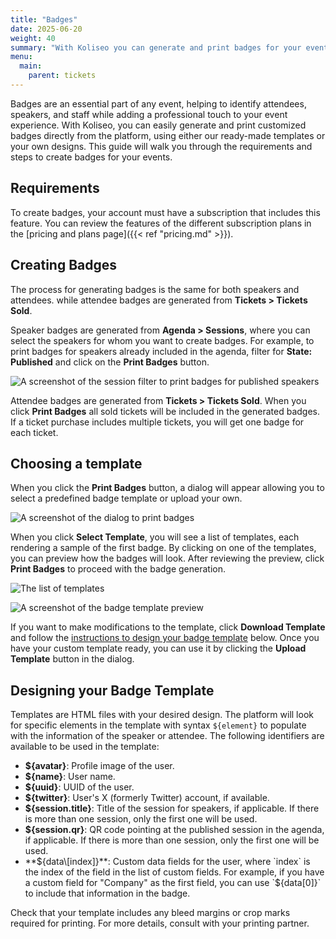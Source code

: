```yaml
---
title: "Badges"
date: 2025-06-20
weight: 40
summary: "With Koliseo you can generate and print badges for your events."
menu:
  main:
    parent: tickets
---
```


Badges are an essential part of any event, helping to identify attendees, speakers, and staff while adding a professional touch to your event experience. With Koliseo, you can easily generate and print customized badges directly from the platform, using either our ready-made templates or your own designs. This guide will walk you through the requirements and steps to create badges for your events.

## Requirements

To create badges, your account must have a subscription that includes this feature. You can review the features of the different subscription plans in the [pricing and plans page]({{< ref "pricing.md" >}}).

## Creating Badges

The process for generating badges is the same for both speakers and attendees. while attendee badges are generated from **Tickets > Tickets Sold**.

Speaker badges are generated from **Agenda > Sessions**, where you can select the speakers for whom you want to create badges. For example, to print badges for speakers already included in the agenda, filter for **State: Published** and click on the **Print Badges** button.

![A screenshot of the session filter to print badges for published speakers](/img/screenshots/tickets/badges-session-filter.avif)

Attendee badges are generated from **Tickets > Tickets Sold**. When you click **Print Badges** all sold tickets will be included in the generated badges. If a ticket purchase includes multiple tickets, you will get one badge for each ticket.

## Choosing a template

When you click the **Print Badges** button, a dialog will appear allowing you to select a predefined badge template or upload your own.

![A screenshot of the dialog to print badges](/img/screenshots/tickets/badges-print-dialog.avif)

When you click **Select Template**, you will see a list of templates, each rendering a sample of the first badge. By clicking on one of the templates, you can preview how the badges will look. After reviewing the preview, click **Print Badges** to proceed with the badge generation.

![The list of templates](/img/screenshots/tickets/badges-choose-template.avif)

![A screenshot of the badge template preview](/img/screenshots/tickets/badges-print-preview.avif)

If you want to make modifications to the template, click **Download Template** and follow the [instructions to design your badge template](#designing-your-badge-template) below. Once you have your custom template ready, you can use it by clicking the **Upload Template** button in the dialog.

## Designing your Badge Template

Templates are HTML files with your desired design. The platform will look for specific elements in the template with syntax `${element}` to populate with the information of the speaker or attendee. The following identifiers are available to be used in the template:

- **${avatar}**: Profile image of the user.
- **${name}**: User name.
- **${uuid}**: UUID of the user.
- **${twitter}**: User's X (formerly Twitter) account, if available.
- **${session.title}**: Title of the session for speakers, if applicable. If there is more than one session, only the first one will be used.
- **${session.qr}**: QR code pointing at the published session in the agenda, if applicable. If there is more than one session, only the first one will be used.
- **${data\[index]}**: Custom data fields for the user, where `index` is the index of the field in the list of custom fields. For example, if you have a custom field for "Company" as the first field, you can use `${data[0]}` to include that information in the badge.

Check that your template includes any bleed margins or crop marks required for printing. For more details, consult with your printing partner.
